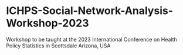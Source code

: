 # ICHPS-Social-Network-Analysis-Workshop-2023
Workshop to be taught at the 2023 International Conference on Health Policy Statistics in Scottsdale Arizona, USA
